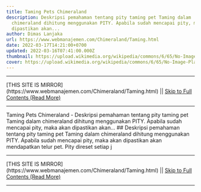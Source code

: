 ```yaml
---
title: Taming Pets Chimeraland
description: Deskripsi pemahaman tentang pity taming pet Taming dalam
  chimeraland dihitung menggunakan PITY. Apabila sudah mencapai pity, maka akan
  dipastikan akan...
author: Dimas Lanjaka
url: https://www.webmanajemen.com/Chimeraland/Taming.html
date: 2022-03-17T14:21:00+0700
updated: 2022-03-16T07:41:00.000Z
thumbnail: https://upload.wikimedia.org/wikipedia/commons/6/65/No-Image-Placeholder.svg
cover: https://upload.wikimedia.org/wikipedia/commons/6/65/No-Image-Placeholder.svg
---
```


<hr/> [THIS SITE IS MIRROR](https://www.webmanajemen.com/Chimeraland/Taming.html) || <a href="https://www.webmanajemen.com/Chimeraland/Taming.html" rel="follow" class="button" id="read-more">Skip to Full Contents (Read More)</a> <hr/> Taming Pets Chimeraland - Deskripsi pemahaman tentang pity taming pet Taming dalam chimeraland dihitung menggunakan PITY. Apabila sudah mencapai pity, maka akan dipastikan akan... ## Deskripsi pemahaman tentang pity taming pet
Taming dalam chimeraland dihitung menggunakan PITY. 
Apabila sudah mencapai pity, maka akan dipastikan akan mendapatkan telur pet. 
Pity direset setiap j <hr/> [THIS SITE IS MIRROR](https://www.webmanajemen.com/Chimeraland/Taming.html) || <a href="https://www.webmanajemen.com/Chimeraland/Taming.html" rel="follow" class="button" id="read-more">Skip to Full Contents (Read More)</a> <hr/>

<script>
    if (location.host.includes('dimaslanjaka12')) {
      location.replace('https://www.webmanajemen.com/Chimeraland/Taming.html');
    }
  </script>
